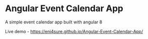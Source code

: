 # Angular Event Calendar App

A simple event calendar app built with angular 8

Live demo - https://eni4sure.github.io/Angular-Event-Calendar-App/
